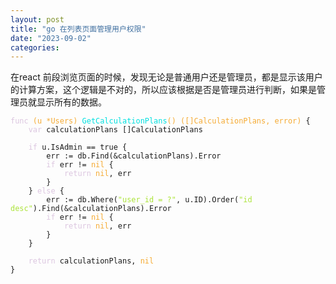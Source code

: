 ```yaml
---
layout: post
title: "go 在列表页面管理用户权限"
date: "2023-09-02"
categories: 
---
```

<p>在react 前段浏览页面的时候，发现无论是普通用户还是管理员，都是显示该用户的计算方案，这个逻辑是不对的，所以应该根据是否是管理员进行判断，如果是管理员就显示所有的数据。</p>

<pre>
<code><span style="color:#dcc6e0">func</span> <span style="color:#f5ab35">(u *Users)</span> <span style="color:#00e0e0">GetCalculationPlans</span><span style="color:#f5ab35">()</span> <span style="color:#f5ab35">([]CalculationPlans, error)</span> {
    <span style="color:#dcc6e0">var</span> calculationPlans []CalculationPlans

    <span style="color:#dcc6e0">if</span> u.IsAdmin == true {
        err := db.Find(&amp;calculationPlans).Error
        <span style="color:#dcc6e0">if</span> err != <span style="color:#f5ab35">nil</span> {
            <span style="color:#dcc6e0">return</span> <span style="color:#f5ab35">nil</span>, err
        }
    } <span style="color:#dcc6e0">else</span> {
        err := db.Where(<span style="color:#abe338">&quot;user_id = ?&quot;</span>, u.ID).Order(<span style="color:#abe338">&quot;id desc&quot;</span>).Find(&amp;calculationPlans).Error
        <span style="color:#dcc6e0">if</span> err != <span style="color:#f5ab35">nil</span> {
            <span style="color:#dcc6e0">return</span> <span style="color:#f5ab35">nil</span>, err
        }
    }

    <span style="color:#dcc6e0">return</span> calculationPlans, <span style="color:#f5ab35">nil</span>
}</code></pre>

